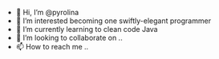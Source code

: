 - 👋 Hi, I’m @pyrolina
- 👀 I’m interested becoming one swiftly-elegant programmer
- 🌱 I’m currently learning to clean code Java
- 💞️ I’m looking to collaborate on ..
- 📫 How to reach me ..

<!---
pyrolina/pyrolina is a ✨ special ✨ repository because its `README.md` (this file) appears on your GitHub profile.
You can click the Preview link to take a look at your changes.
--->
